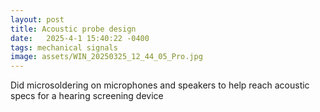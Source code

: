 ```yaml
---
layout: post
title: Acoustic probe design
date:   2025-4-1 15:40:22 -0400
tags: mechanical signals
image: assets/WIN_20250325_12_44_05_Pro.jpg
---
```

Did microsoldering on microphones and speakers to help reach acoustic specs for a hearing screening device